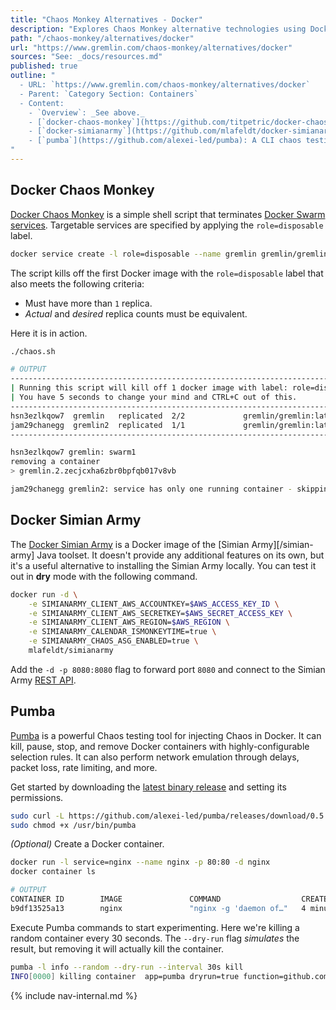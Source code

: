 ```yaml
---
title: "Chaos Monkey Alternatives - Docker"
description: "Explores Chaos Monkey alternative technologies using Docker."
path: "/chaos-monkey/alternatives/docker"
url: "https://www.gremlin.com/chaos-monkey/alternatives/docker"
sources: "See: _docs/resources.md"
published: true
outline: "
  - URL: `https://www.gremlin.com/chaos-monkey/alternatives/docker`
  - Parent: `Category Section: Containers`
  - Content:
    - `Overview`: _See above._
    - [`docker-chaos-monkey`](https://github.com/titpetric/docker-chaos-monkey): Overview of the `docker-chaos-monkey` tool for implementing Chaos Monkey systems within a `Docker Swarm`.
    - [`docker-simianarmy`](https://github.com/mlafeldt/docker-simianarmy): A simple `Docker` image of the Simian Army toolset.
    - [`pumba`](https://github.com/alexei-led/pumba): A CLI chaos testing and network emulation tool for `Docker` that uses Linux kernel traffic controls to handle underlying network commands.
"
---
```


## Docker Chaos Monkey

[Docker Chaos Monkey](https://github.com/titpetric/docker-chaos-monkey) is a simple shell script that terminates [Docker Swarm](https://docs.docker.com/engine/swarm/) [services](https://docs.docker.com/engine/swarm/swarm-tutorial/deploy-service/).  Targetable services are specified by applying the `role=disposable` label.

```bash
docker service create -l role=disposable --name gremlin gremlin/gremlin
```

The script kills off the first Docker image with the `role=disposable` label that also meets the following criteria:

- Must have more than `1` replica.
- *Actual* and *desired* replica counts must be equivalent.

Here it is in action.

```bash
./chaos.sh
```

```bash
# OUTPUT
----------------------------------------------------------------------------
| Running this script will kill off 1 docker image with label: role=disposable
| You have 5 seconds to change your mind and CTRL+C out of this.
----------------------------------------------------------------------------
hsn3ezlkqow7  gremlin   replicated  2/2             gremlin/gremlin:latest
jam29chanegg  gremlin2  replicated  1/1             gremlin/gremlin:latest
----------------------------------------------------------------------------

hsn3ezlkqow7 gremlin: swarm1
removing a container
> gremlin.2.zecjcxha6zbr0bpfqb017v8vb

jam29chanegg gremlin2: service has only one running container - skipping
```

## Docker Simian Army

The [Docker Simian Army](https://github.com/mlafeldt/docker-simianarmy) is a Docker image of the [Simian Army][/simian-army] Java toolset.  It doesn't provide any additional features on its own, but it's a useful alternative to installing the Simian Army locally.  You can test it out in **dry** mode with the following command.

```bash
docker run -d \
    -e SIMIANARMY_CLIENT_AWS_ACCOUNTKEY=$AWS_ACCESS_KEY_ID \
    -e SIMIANARMY_CLIENT_AWS_SECRETKEY=$AWS_SECRET_ACCESS_KEY \
    -e SIMIANARMY_CLIENT_AWS_REGION=$AWS_REGION \
    -e SIMIANARMY_CALENDAR_ISMONKEYTIME=true \
    -e SIMIANARMY_CHAOS_ASG_ENABLED=true \
    mlafeldt/simianarmy
```

Add the `-d -p 8080:8080` flag to forward port `8080` and connect to the Simian Army [REST API](https://github.com/Netflix/SimianArmy/wiki/REST).

## Pumba

[Pumba](https://github.com/alexei-led/pumba) is a powerful Chaos testing tool for injecting Chaos in Docker.  It can kill, pause, stop, and remove Docker containers with highly-configurable selection rules.  It can also perform network emulation through delays, packet loss, rate limiting, and more.

Get started by downloading the [latest binary release](https://github.com/alexei-led/pumba/releases) and setting its permissions.

```bash
sudo curl -L https://github.com/alexei-led/pumba/releases/download/0.5.2/pumba_linux_amd64 -o /usr/bin/pumba &&
sudo chmod +x /usr/bin/pumba
```

*(Optional)* Create a Docker container.

```bash
docker run -l service=nginx --name nginx -p 80:80 -d nginx
docker container ls
```

```bash
# OUTPUT
CONTAINER ID        IMAGE               COMMAND                  CREATED             STATUS              PORTS                NAMES
b9df13525a13        nginx               "nginx -g 'daemon of…"   4 minutes ago       Up 4 minutes        0.0.0.0:80->80/tcp   nginx
```

Execute Pumba commands to start experimenting.  Here we're killing a random container every 30 seconds.  The `--dry-run` flag *simulates* the result, but removing it will actually kill the container.

```bash
pumba -l info --random --dry-run --interval 30s kill
INFO[0000] killing container  app=pumba dryrun=true function=github.com/alexei-led/pumba/pkg/container.dockerClient.KillContainer id=b9df13525a139d9a4a55a249b9cff37ba4656b72b4971fbc1f85d93058f2770d name=/nginx signal=SIGKILL source=container/client.go:115
```

{% include nav-internal.md %}